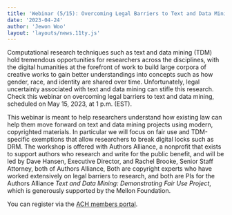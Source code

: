 ```yaml
---
title: 'Webinar (5/15): Overcoming Legal Barriers to Text and Data Mining'
date: '2023-04-24'
author: 'Jewon Woo'
layout: 'layouts/news.11ty.js'
---
```


Computational research techniques such as text and data mining (TDM) hold tremendous opportunities for researchers across the disciplines, with the digital humanities at the forefront of work to build large corpora of creative works to gain better understandings into concepts such as how gender, race, and identity are shared over time. Unfortunately, legal uncertainty associated with text and data mining can stifle this research. Check this webinar on overcoming legal barriers to text and data mining, scheduled on May 15, 2023, at 1 p.m. (EST).

This webinar is meant to help researchers understand how existing law can help them move forward on text and data mining projects using modern, copyrighted materials. In particular we will focus on fair use and TDM-specific exemptions that allow researchers to break digital locks such as DRM. The workshop is offered with Authors Alliance, a nonprofit that exists to support authors who research and write for the public benefit, and will be led by Dave Hansen, Executive Director, and Rachel Brooke, Senior Staff Attorney, both of Authors Alliance, Both are copyright experts who have worked extensively on legal barriers to research, and both are PIs for the Authors Alliance *Text and Data Mining: Demonstrating Fair Use Project*, which is generously supported by the Mellon Foundation.

You can register via the  [ACH members portal](https://members.ach.org/civicrm/event/info/?reset=1&id=21).
